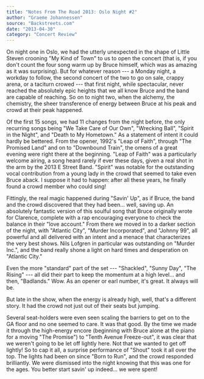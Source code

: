 ```yaml
---
title: "Notes From The Road 2013: Oslo Night #2"
author: "Graeme Johannessen"
source: "Backstreets.com"
date: "2013-04-30"
category: "Concert Review"
---
```


On night one in Oslo, we had the utterly unexpected in the shape of Little Steven crooning "My Kind of Town" to us to open the concert (that is, if you don't count the four song warm up by Bruce himself, which was as amazing as it was surprising). But for whatever reason --- a Monday night, a workday to follow, the second concert of the two to go on sale, crappy arena, or a taciturn crowed --- that first night, while spectacular, never reached the absolutely epic heights that we all know Bruce and the band are capable of reaching. So on to night two, when the alchemy, the chemistry, the sheer transference of energy between Bruce at his peak and crowd at their peak happened.

Of the first 15 songs, we had 11 changes from the night before, the only recurring songs being "We Take Care of Our Own", "Wrecking Ball", "Spirit in the Night", and "Death to My Hometown." As a statement of intent it could hardly be bettered. From the opener, 1992's "Leap of Faith", through "The Promised Land" and on to "Downbound Train", the omens of a great evening were right there at the beginning. "Leap of Faith" was a particularly welcome airing, a song heard rarely if ever these days, given a real shot in the arm by the 2013 E Street Band. "Spirit" was notable for the outstanding vocal contribution from a young lady in the crowd that seemed to take even Bruce aback. I suppose it had to happen: after all these years, he finally found a crowd member who could sing!

Fittingly, the real magic happened during "Savin' Up", as if Bruce, the band and the crowd discovered that they had been... well, saving up. An absolutely fantastic version of this soulful song that Bruce originally wrote for Clarence, complete with a rap encouraging everyone to check the balance in their "love account." From there we moved in to a darker section of the night, with "Atlantic City", "Murder Incorporated", and "Johnny 99", all powerful and all delivered with an intent and a menace that characterizes the very best shows. Nils Lofgren in particular was outstanding on "Murder Inc.", and the band really shone a light on hard times and desperation on "Atlantic City."

Even the more "standard" part of the set --- "Shackled", "Sunny Day", "The Rising" --- all did their part to keep the momentum at a high level... and then, "Badlands." Wow. As an opener or earl number, it's great. It always will be.

But late in the show, when the energy is already high, well, that's a different story. It had the crowd not just out of their seats but jumping.

Several seat-holders were even seen scaling the barriers to get on to the GA floor and no one seemed to care. It was that good. By the time we made it through the high-energy encore (beginning with Bruce alone at the piano for a moving "The Promise") to "Tenth Avenue Freeze-out", it was clear that we weren't going to be let off lightly here. Not that we wanted to get off lightly! So to cap it all, a surprise performance of "Shout" took it all over the top. The lights had been on since "Born to Run", and the crowd responded brilliantly. We were dismissed into the night knowing that this was one for the ages. You better start savin' up indeed... we were spent!